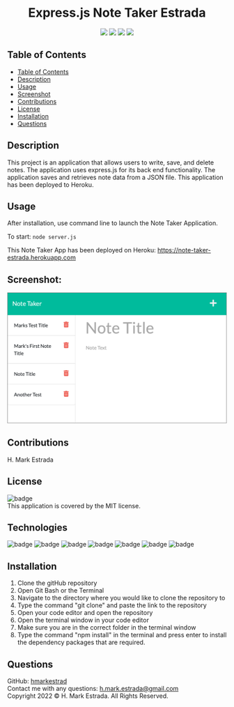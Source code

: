 <h1 align="center">Express.js Note Taker Estrada</h1>

<p align="center">
<img src="https://img.shields.io/github/repo-size/hmarkestrad/Note-Taker-Estrada"/>
<img src="https://img.shields.io/github/languages/top/hmarkestrad/Note-Taker-Estrada"/>
<img src="https://img.shields.io/github/issues/hmarkestrad/Note-Taker-Estrada"/>
<img src="https://img.shields.io/github/last-commit/hmarkestrad/Note-Taker-Estrada"/>
</p>
  
## Table of Contents
- [Table of Contents](#table-of-contents)
- [Description](#description)
- [Usage](#usage)
- [Screenshot](#screenshot)
- [Contributions](#contributions)
- [License](#license)
- [Installation](#installation)
- [Questions](#questions)
  
## Description
This project is an application that allows users to write, save, and delete notes. The application uses express.js for its back end functionality. The application saves and retrieves note data from a JSON file. This application has been deployed to Heroku.  
  
## Usage
After installation, use command line to launch the Note Taker Application.  
  
To start: `node server.js`

This Note Taker App has been deployed on Heroku: https://note-taker-estrada.herokuapp.com  
    
## Screenshot:  
![Team-Profile-Generator](/public/assets/images/ScreenshotEstrada.png)  
  
## Contributions
H. Mark Estrada
  
## License
![badge](https://img.shields.io/badge/license-MIT-brightgreen)<br>
This application is covered by the MIT license. 
  
## Technologies
![badge](https://img.shields.io/badge/Javascript-blue)
![badge](https://img.shields.io/badge/jQuery-blue)
![badge](https://img.shields.io/badge/-node.js-blue)
![badge](https://img.shields.io/badge/-inquirer-blue)
![badge](https://img.shields.io/badge/-json-blue)
![badge](https://img.shields.io/badge/-html5-blue)
![badge](https://img.shields.io/badge/-css-blue)
  
## Installation
1. Clone the gitHub repository</br>
2. Open Git Bash or the Terminal</br>
3. Navigate to the directory where you would like to clone the repository to</br>
4. Type the command "git clone" and paste the link to the repository</br>
5. Open your code editor and open the repository</br>
6. Open the terminal window in your code editor</br>
7. Make sure you are in the correct folder in the terminal window</br>
8. Type the command "npm install" in the terminal and press enter to install the dependency packages that are required.</br>
  
## Questions
GitHub: [hmarkestrad](https://github.com/hmarkestrad)<br>
Contact me with any questions: h.mark.estrada@gmail.com<br>
Copyright 2022 © H. Mark Estrada. All Rights Reserved.<br>